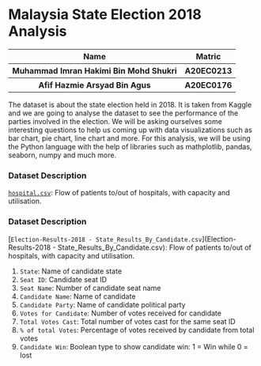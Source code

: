 # **Malaysia State Election 2018 Analysis**

<table>
  <tr>
    <th>Name</th>
    <th>Matric</th>
  </tr>
  <tr>
    <th>Muhammad Imran Hakimi Bin Mohd Shukri </th>
    <th>A20EC0213</th>
  </tr>
  <tr>
    <th>Afif Hazmie Arsyad Bin Agus</th>
    <th>A20EC0176</th>
  </tr>
</table>

The dataset is about the state election held in 2018. It is taken from Kaggle and we are going to analyse the dataset to see the performance of the parties involved in the election. We will be asking ourselves some interesting questions to help us coming up with data visualizations such as bar chart, pie chart, line chart and more. For this analysis, we will be using the Python language with the help of libraries such as mathplotlib, pandas, seaborn, numpy and much more.


### Dataset Description
[`hospital.csv`](hospital.csv): Flow of patients to/out of hospitals, with capacity and utilisation.
### Dataset Description
[`Election-Results-2018 - State_Results_By_Candidate.csv`](Election-Results-2018 - State_Results_By_Candidate.csv): Flow of patients to/out of hospitals, with capacity and utilisation.

1) `State`: Name of candidate state 
2) `Seat ID`: Candidate seat ID
3) `Seat Name`: Number of candidate seat name 
3) `Candidate Name`: Name of candidate 
4) `Candidate Party`: Name of candidate political party
5) `Votes for Candidate`: Number of votes received for candidate
6) `Total Votes Cast`: Total number of votes cast for the same seat ID
7) `% of total Votes`: Percentage of votes received by candidate from total votes 
8) `Candidate Win`: Boolean type to show candidate win: 1 = Win while 0 = lost
